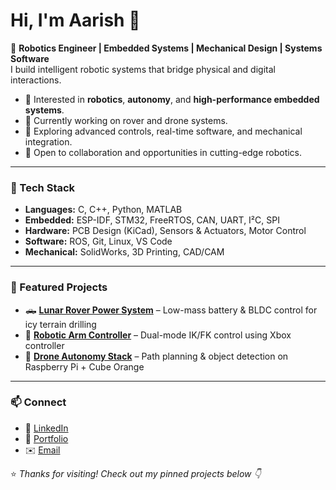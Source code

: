 # Hi, I'm Aarish 👋

🚀 **Robotics Engineer | Embedded Systems | Mechanical Design | Systems Software**  
I build intelligent robotic systems that bridge physical and digital interactions.

- 🧠 Interested in **robotics**, **autonomy**, and **high-performance embedded systems**.  
- 🔬 Currently working on rover and drone systems.  
- 🌱 Exploring advanced controls, real-time software, and mechanical integration.  
- 💼 Open to collaboration and opportunities in cutting-edge robotics.

---

### 🧰 Tech Stack

- **Languages:** C, C++, Python, MATLAB  
- **Embedded:** ESP-IDF, STM32, FreeRTOS, CAN, UART, I²C, SPI  
- **Hardware:** PCB Design (KiCad), Sensors & Actuators, Motor Control  
- **Software:** ROS, Git, Linux, VS Code  
- **Mechanical:** SolidWorks, 3D Printing, CAD/CAM

---

### 📌 Featured Projects

- 🛻 [**Lunar Rover Power System**](https://github.com/yourusername/rover-power) – Low-mass battery & BLDC control for icy terrain drilling  
- 🦾 [**Robotic Arm Controller**](https://github.com/yourusername/robotic-arm) – Dual-mode IK/FK control using Xbox controller  
- 🚁 [**Drone Autonomy Stack**](https://github.com/yourusername/drone-stack) – Path planning & object detection on Raspberry Pi + Cube Orange

---

### 📫 Connect

- 💼 [LinkedIn](https://www.linkedin.com/in/yourprofile)  
- 🧠 [Portfolio](https://yourwebsite.com)  
- ✉️ [Email](mailto:youremail@example.com)

⭐️ *Thanks for visiting! Check out my pinned projects below 👇*
